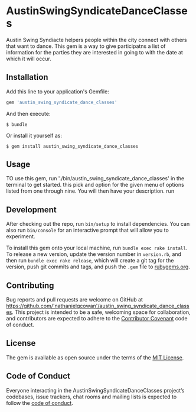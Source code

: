 # AustinSwingSyndicateDanceClasses

Austin Swing Syndiacte helpers people within the city connect with others that want to dance. This gem is a way to give participatns a list of information for the parties they are interested in going to with the date at which it will occur.
## Installation

Add this line to your application's Gemfile:

```ruby
gem 'austin_swing_syndicate_dance_classes'
```

And then execute:

    $ bundle

Or install it yourself as:

    $ gem install austin_swing_syndicate_dance_classes

## Usage

TO use this gem, run './bin/austin_swing_syndicate_dance_classes' in the terminal to get started.
this pick and option for the given menu of options listed from one through nine.
You will then have your description.
run 

## Development

After checking out the repo, run `bin/setup` to install dependencies. You can also run `bin/console` for an interactive prompt that will allow you to experiment.

To install this gem onto your local machine, run `bundle exec rake install`. To release a new version, update the version number in `version.rb`, and then run `bundle exec rake release`, which will create a git tag for the version, push git commits and tags, and push the `.gem` file to [rubygems.org](https://rubygems.org).

## Contributing

Bug reports and pull requests are welcome on GitHub at https://github.com/'nathanielgcowan'/austin_swing_syndicate_dance_classes. This project is intended to be a safe, welcoming space for collaboration, and contributors are expected to adhere to the [Contributor Covenant](http://contributor-covenant.org) code of conduct.

## License

The gem is available as open source under the terms of the [MIT License](https://opensource.org/licenses/MIT).

## Code of Conduct

Everyone interacting in the AustinSwingSyndicateDanceClasses project’s codebases, issue trackers, chat rooms and mailing lists is expected to follow the [code of conduct](https://github.com/'nathanielgcowan'/austin_swing_syndicate_dance_classes/blob/master/CODE_OF_CONDUCT.md).
